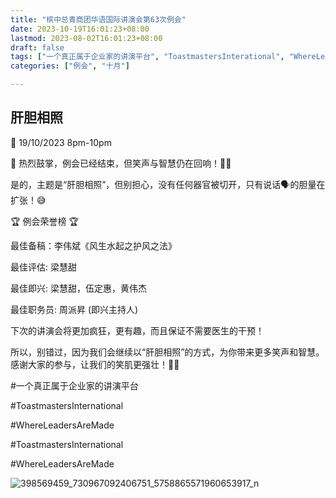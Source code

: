```yaml
---
title: "槟中总青商团华语国际讲演会第63次例会"
date: 2023-10-19T16:01:23+08:00
lastmod: 2023-08-02T16:01:23+08:00
draft: false
tags: ["一个真正属于企业家的讲演平台", "ToastmastersInterational", "WhereLeadersAreMade", "李伟斌", "梁慧甜", "伍定惠","黄伟杰","周派昇 "]
categories: ["例会", "十月"]

---
```

 
## 肝胆相照

📅 19/10/2023 8pm-10pm

🎉 热烈鼓掌，例会已经结束，但笑声与智慧仍在回响！👏🥳

是的，主题是“肝胆相照”，但别担心，没有任何器官被切开，只有说话🗣的胆量在扩张！😅

🏆 例会荣誉榜 🏆

最佳备稿：李伟斌《风生水起之护风之法》

最佳评估: 梁慧甜

最佳即兴: 梁慧甜，伍定惠，黄伟杰

最佳职务员: 周派昇 (即兴主持人)

下次的讲演会将更加疯狂，更有趣，而且保证不需要医生的干预！

所以，别错过，因为我们会继续以“肝胆相照”的方式，为你带来更多笑声和智慧。感谢大家的参与，让我们的笑肌更强壮！🤪🎤 



#一个真正属于企业家的讲演平台

#ToastmastersInternational

#WhereLeadersAreMade

#ToastmastersInternational

#WhereLeadersAreMade

![398569459_730967092406751_5758865571960653917_n](https://github.com/Weipin5013/tmc/assets/40177121/6b1d800a-9f9f-4a3b-bf9f-bdf0dded4132)

